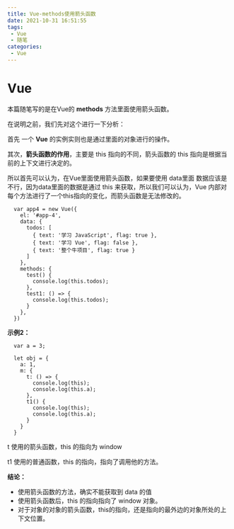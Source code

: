 ```yaml
---
title: Vue-methods使用箭头函数
date: 2021-10-31 16:51:55
tags:
 - Vue
 - 随笔
categories:
 - Vue
---
```




#  Vue 

本篇随笔写的是在Vue的 **methods** 方法里面使用箭头函数。



在说明之前，我们先对这个进行一下分析：

首先 一个 **Vue** 的实例实则也是通过里面的对象进行的操作。

其次，**箭头函数的作用**，主要是 this 指向的不同，箭头函数的 this 指向是根据当前的上下文进行决定的。

所以首先可以认为，在Vue里面使用箭头函数，如果要使用 data里面 数据应该是不行，因为data里面的数据是通过 this 来获取，所以我们可以认为，Vue 内部对每个方法进行了一个this指向的变化，而箭头函数是无法修改的。

```
  var app4 = new Vue({
    el: '#app-4',
    data: {
      todos: [
        { text: '学习 JavaScript', flag: true },
        { text: '学习 Vue', flag: false },
        { text: '整个牛项目', flag: true }
      ]
    },
    methods: {
      test() {
        console.log(this.todos);
      },
      test1: () => {
        console.log(this.todos);
      }
    },
  })
```



**示例2：**

```
  var a = 3;

  let obj = {
    a: 1,
    m: {
      t: () => {
        console.log(this);
        console.log(this.a);
      },
      t1() {
        console.log(this);
        console.log(this.a);
      }
    }
  }
```

t 使用的箭头函数，this 的指向为 window

t1 使用的普通函数，this 的指向，指向了调用他的方法。



**结论：**

* 使用箭头函数的方法，确实不能获取到 data 的值
* 使用箭头函数后，this 的指向指向了 window 对象。
* 对于对象的对象的箭头函数，this的指向，还是指向的最外边的对象所处的上下文位置。